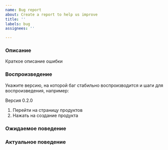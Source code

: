 ```yaml
---
name: Bug report
about: Create a report to help us improve
title: ''
labels: bug
assignees: ''

---
```


### Описание

Краткое описание ошибки

### Воспроизведение

Укажите версию, на которой баг стабильно воспроизводится и шаги для воспроизведения, например:


Версия 0.2.0
1. Перейти на страницу продуктов
2. Нажать на создание продукта 

### Ожидаемое поведение

### Актуальное поведение
